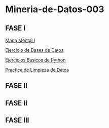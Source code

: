 # Mineria-de-Datos-003
## FASE I
[Mapa Mental I](https://github.com/HectorENP/Mineria-de-Datos-003/blob/main/MapaMental_1_1860264.pdf)

[Ejercicio de Bases de Datos](https://github.com/HectorENP/Mineria-de-Datos-003/blob/main/Ej1_BasesDatos_Equipo_11.pdf)

[Ejercicios Basicos de Python](https://github.com/HectorENP/Mineria-de-Datos-003/blob/main/Ej_Python_1860264.ipynb)

[Practica de Limpieza de Datos](https://github.com/HectorENP/Mineria-de-Datos-003/blob/main/Ej_Python_1860264.ipynb)

## FASE II


## FASE II


## FASE III
